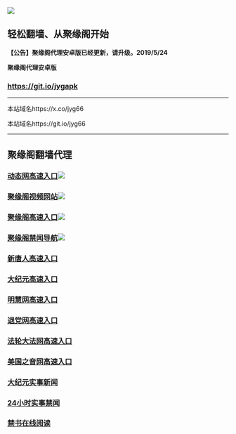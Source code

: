 ![](https://raw.githubusercontent.com/hao369/a/master/j.jpg)



## 轻松翻墙、从聚缘阁开始



**【公告】聚缘阁代理安卓版已经更新，请升级。2019/5/24**

 
**聚缘阁代理安卓版**
### https://git.io/jygapk  

***

本站域名https://x.co/jyg66 

本站域名https://git.io/jyg66



***




## 聚缘阁翻墙代理 


### [动态网高速入口](http://wage.sa.sellusedlaptopz.com/eerw/505)![](https://raw.githubusercontent.com/hao369/a/master/jygdl.gif)

### [聚缘阁视频网站](https://tu30cpcu9h.execute-api.ap-northeast-1.amazonaws.com/tv)![](https://raw.githubusercontent.com/hao369/a/master/tj.gif)

### [聚缘阁高速入口](https://mnpyfw0j09.execute-api.ap-southeast-1.amazonaws.com/j)![](https://raw.githubusercontent.com/hao369/a/master/jyg.gif)


### [聚缘阁禁闻导航](https://v152druu68.execute-api.ap-northeast-1.amazonaws.com/vs)![](https://raw.githubusercontent.com/hao369/a/master/jyg.gif)




### [新唐人高速入口](http://wage.sa.sellusedlaptopz.com/eerw/5)

### [大纪元高速入口](http://wage.sa.sellusedlaptopz.com/eerw/7)

### [明慧网高速入口](http://wage.sa.sellusedlaptopz.com/eerw/3)

### [退党网高速入口](http://wage.sa.sellusedlaptopz.com/eerw/8)

### [法轮大法网高速入口](http://wage.sa.sellusedlaptopz.com/eerw/15)

### [美国之音网高速入口](http://wage.sa.sellusedlaptopz.com/eerw/18)












### [大纪元实事新闻](https://git.io/fjmgE)

### [24小时实事禁闻](https://git.io/fj3Go)

### [禁书在线阅读](https://git.io/fjJ5Z)






